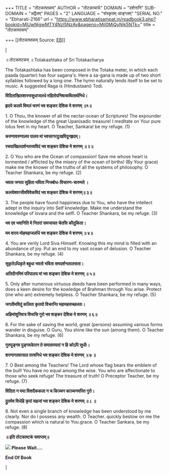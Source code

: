+++
TITLE = "तोटकाष्तकम्"
AUTHOR = "तोटकाचार्यः"
DOMAIN = "दर्शनानि"
SUB-DOMAIN = "अद्वैतम्"
PAGES = "2"
LANGUAGE = "संस्कृतम् आङ्ग्लम्"
"SERIAL NO." = "Ebharati-2166"
url = "https://www.ebharatisampat.in/readbook3.php?bookid=MjUwNjgwMTY4NzI5NzAy&pageno=MjI0MjQyNjk5NTk="
title = "तोटकाष्तकम्"

+++
[[तोटकाष्तकम्	Source: [EB](https://www.ebharatisampat.in/readbook3.php?bookid=MjUwNjgwMTY4NzI5NzAy&pageno=MjI0MjQyNjk5NTk=)]]

\[













॥ तोटकाष्टकम् ॥ Totakashtaka of Sri Totakacharya

The Totakashtaka has been composed in the Totaka meter, in which each paada (quarter) has four sagana's. Here a sa-gana is made up of two short syllables followed by a long one. The hymn naturally lends itself to be set to music. A suggested Raga is (Hindustaani) Todi.

**विदिताखिलशास्त्रसुधाजलधे महितोपनिषत्कथितार्थनिधे।**

**हृदये कलये विमलं चरणं भव शङ्कर देशिक मे शरणम् ॥१॥**

1\. O Thou, the knower of all the nectar-ocean of Scriptures! The expounder of the knowledge of the great Upanisadic treasure! I meditate on Your pure lotus feet in my heart. O Teacher, Sankara! be my refuge. (1)

**करुणावरुणालय पालय मां भवसागरदुःखविदूनहृदम्।**

**रचयाखिलदर्शनतत्त्वविदं भव शङ्कर देशिक मे शरणम् ॥ २॥**

2\. O You who are the Ocean of compassion! Save me whose heart is tormented / afflicted by the misery of the ocean of births! (By Your grace) make me the knower of the truths of all the systems of philosophy. O Teacher Shankara, be my refuge. (2)

**भवता जनता सुहिता भविता निजबोध-विचारण-चारुमते ।**

**कलयेश्वरजीवविवेकविदं भव शङ्कर देशिक मे शरणम्॥ ३॥**

3\. The people have found happiness due to You, who have the intellect adept in the inquiry into Self knowledge. Make me understand the knowledge of Isvara and the selfl. O Teacher Shankara, be my refuge. (3)

**भव एव भवानिति मे नितरां समजायत चेतसि कौतुकिता।**

**मम वारय मोहमहाजलधिं भव शङ्कर देशिक मे शरणम् ॥ ४॥**

4\. You are verily Lord Siva Himself. Knowing this my mind is filled with an abundance of joy. Put an end to my vast ocean of delusion. O Teacher Shankara, be my refuge. (4)

**सुकृतेऽधिकृते बहुधा भवतो भविता समदर्शनलालसता।**

**अतिदीनमिमं परिपालय मां भव शङ्कर देशिक मे शरणम् ॥ ५॥**

5\. Only after numerous virtuous deeds have been performed in many ways, does a keen desire for the kowledge of Brahman through You arise. Protect (me who am) extremely helpless. O Teacher Shankara, be my refuge. (5)

**जगतीमवितुं कलिता कृतयो विचरन्ति महामहसच्छलतः।**

**अहिमांशुरिवात्र विभासि गुरो भव शङ्कर देशिक मे शरणम् ॥ ६॥**

6\. For the sake of saving the world, great (persons) assuming various forms wander in disguise. O Guru, You shine like the sun (among them). O Teacher Shankara, be my refuge. (6)

**गुरुपुङ्गव पुङ्गवकेतन ते समतामयतां न हि कोऽपि सुधीः।**

**शरणागतवत्सल तत्त्वनिधे भव शङ्कर देशिक मे शरणम् ॥ ७ ॥**

7\. O Best among the Teachers! The Lord whose flag bears the emblem of the bull! You have no equal among the wise. You who are affectionate to those who seek refuge! The treasure of truth! O Preceptor Teacher, be my refuge. (7)

**विदिता न मया विशदैककला न च किञ्चन काञ्चनमस्ति गुरो।**

**द्रुतमेव विधेहि कृपां सहजां भव शङ्कर देशिक मे शरणम् ॥ ८ ॥**

8\. Not even a single branch of knowledge has been understood by me clearly. Nor do I possess any wealth. O Teacher. quickly bestow on me the compassion which is natural to You.grace. O Teacher Sankara, be my refuge. (8)

**॥ इति तोटकाष्टकं समाप्तम्॥**









![](include/loader.gif) **Please Wait....**





**End Of Book**











\]
